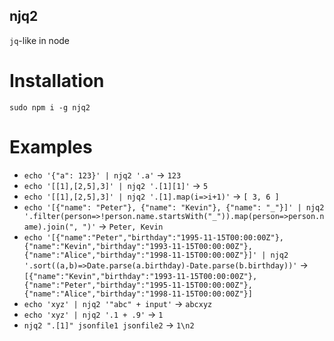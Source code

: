 njq2
---

`jq`-like in node

# Installation
```shell
sudo npm i -g njq2
```

# Examples
* `echo '{"a": 123}' | njq2 '.a'` -> `123`
* `echo '[[1],[2,5],3]' | njq2 '.[1][1]'` -> `5`
* `echo '[[1],[2,5],3]' | njq2 '.[1].map(i=>i+1)'` -> `[ 3, 6 ]`
* `echo '[{"name": "Peter"}, {"name": "Kevin"}, {"name": "_"}]' | njq2 '.filter(person=>!person.name.startsWith("_")).map(person=>person.name).join(", ")'` -> `Peter, Kevin`
* `echo '[{"name":"Peter","birthday":"1995-11-15T00:00:00Z"},{"name":"Kevin","birthday":"1993-11-15T00:00:00Z"},{"name":"Alice","birthday":"1998-11-15T00:00:00Z"}]' | njq2 '.sort((a,b)=>Date.parse(a.birthday)-Date.parse(b.birthday))'` -> `[{"name":"Kevin","birthday":"1993-11-15T00:00:00Z"},{"name":"Peter","birthday":"1995-11-15T00:00:00Z"},{"name":"Alice","birthday":"1998-11-15T00:00:00Z"}]`
* `echo 'xyz' | njq2 '"abc" + input'` -> `abcxyz`
* `echo 'xyz' | njq2 '.1 + .9'` -> `1`
* `njq2 ".[1]" jsonfile1 jsonfile2` -> `1\n2`